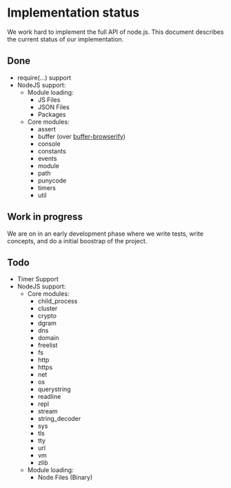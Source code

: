 # Implementation status

We work hard to implement the full API of node.js. This document
describes the current status of our implementation.

## Done

* require(...) support
* NodeJS support:
  * Module loading:
    * JS Files
    * JSON Files
    * Packages
  * Core modules:
    * assert
    * buffer (over [buffer-browserify](https://github.com/toots/buffer-browserify))
    * console
    * constants
    * events
    * module
    * path
    * punycode
    * timers
    * util

## Work in progress

We are on in an early development phase where we write
tests, write concepts, and do a initial boostrap of the project.

## Todo

* Timer Support
* NodeJS support:
  * Core modules:
    * child_process
    * cluster
    * crypto
    * dgram
    * dns
    * domain
    * freelist
    * fs
    * http
    * https
    * net
    * os
    * querystring
    * readline
    * repl
    * stream
    * string_decoder
    * sys
    * tls
    * tty
    * url
    * vm
    * zlib
  * Module loading:
    * Node Files (Binary)


